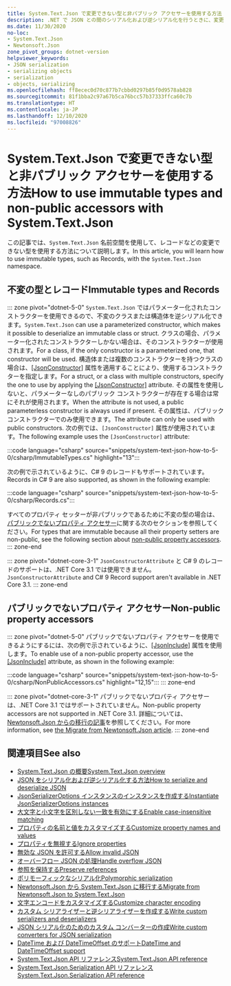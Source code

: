```yaml
---
title: System.Text.Json で変更できない型と非パブリック アクセサーを使用する方法
description: .NET で JSON との間のシリアル化および逆シリアル化を行うときに、変更できない型と非パブリック アクセサーを使用する方法について説明します。
ms.date: 11/30/2020
no-loc:
- System.Text.Json
- Newtonsoft.Json
zone_pivot_groups: dotnet-version
helpviewer_keywords:
- JSON serialization
- serializing objects
- serialization
- objects, serializing
ms.openlocfilehash: ff8ecec0d70c877b7cbbd0297b85f0d9578ab828
ms.sourcegitcommit: 81f1bba2c97a67b5ca76bcc57b37333ffca60c7b
ms.translationtype: HT
ms.contentlocale: ja-JP
ms.lasthandoff: 12/10/2020
ms.locfileid: "97008826"
---
```

# <a name="how-to-use-immutable-types-and-non-public-accessors-with-no-locsystemtextjson"></a><span data-ttu-id="b6d4c-103">System.Text.Json で変更できない型と非パブリック アクセサーを使用する方法</span><span class="sxs-lookup"><span data-stu-id="b6d4c-103">How to use immutable types and non-public accessors with System.Text.Json</span></span>

<span data-ttu-id="b6d4c-104">この記事では、`System.Text.Json` 名前空間を使用して、レコードなどの変更できない型を使用する方法について説明します。</span><span class="sxs-lookup"><span data-stu-id="b6d4c-104">In this article, you will learn how to use immutable types, such as Records, with the `System.Text.Json` namespace.</span></span>

## <a name="immutable-types-and-records"></a><span data-ttu-id="b6d4c-105">不変の型とレコード</span><span class="sxs-lookup"><span data-stu-id="b6d4c-105">Immutable types and Records</span></span>

::: zone pivot="dotnet-5-0"
<span data-ttu-id="b6d4c-106">`System.Text.Json` ではパラメーター化されたコンストラクターを使用できるので、不変のクラスまたは構造体を逆シリアル化できます。</span><span class="sxs-lookup"><span data-stu-id="b6d4c-106">`System.Text.Json` can use a parameterized constructor, which makes it possible to deserialize an immutable class or struct.</span></span> <span data-ttu-id="b6d4c-107">クラスの場合、パラメーター化されたコンストラクターしかない場合は、そのコンストラクターが使用されます。</span><span class="sxs-lookup"><span data-stu-id="b6d4c-107">For a class, if the only constructor is a parameterized one, that constructor will be used.</span></span> <span data-ttu-id="b6d4c-108">構造体または複数のコンストラクターを持つクラスの場合は、[[JsonConstructor]](xref:System.Text.Json.Serialization.JsonConstructorAttribute.%23ctor%2A) 属性を適用することにより、使用するコンストラクターを指定します。</span><span class="sxs-lookup"><span data-stu-id="b6d4c-108">For a struct, or a class with multiple constructors, specify the one to use by applying the [[JsonConstructor]](xref:System.Text.Json.Serialization.JsonConstructorAttribute.%23ctor%2A) attribute.</span></span> <span data-ttu-id="b6d4c-109">その属性を使用しないと、パラメーターなしのパブリック コンストラクターが存在する場合は常にそれが使用されます。</span><span class="sxs-lookup"><span data-stu-id="b6d4c-109">When the attribute is not used, a public parameterless constructor is always used if present.</span></span> <span data-ttu-id="b6d4c-110">その属性は、パブリック コンストラクターでのみ使用できます。</span><span class="sxs-lookup"><span data-stu-id="b6d4c-110">The attribute can only be used with public constructors.</span></span> <span data-ttu-id="b6d4c-111">次の例では、`[JsonConstructor]` 属性が使用されています。</span><span class="sxs-lookup"><span data-stu-id="b6d4c-111">The following example uses the `[JsonConstructor]` attribute:</span></span>

:::code language="csharp" source="snippets/system-text-json-how-to-5-0/csharp/ImmutableTypes.cs" highlight="13":::

<span data-ttu-id="b6d4c-112">次の例で示されているように、C# 9 のレコードもサポートされています。</span><span class="sxs-lookup"><span data-stu-id="b6d4c-112">Records in C# 9 are also supported, as shown in the following example:</span></span>

:::code language="csharp" source="snippets/system-text-json-how-to-5-0/csharp/Records.cs":::

<span data-ttu-id="b6d4c-113">すべてのプロパティ セッターが非パブリックであるために不変の型の場合は、[パブリックでないプロパティ アクセサー](#non-public-property-accessors)に関する次のセクションを参照してください。</span><span class="sxs-lookup"><span data-stu-id="b6d4c-113">For types that are immutable because all their property setters are non-public, see the following section about [non-public property accessors](#non-public-property-accessors).</span></span>
::: zone-end

::: zone pivot="dotnet-core-3-1"
<span data-ttu-id="b6d4c-114">`JsonConstructorAttribute` と C# 9 のレコードのサポートは、.NET Core 3.1 では使用できません。</span><span class="sxs-lookup"><span data-stu-id="b6d4c-114">`JsonConstructorAttribute` and C# 9 Record support aren't available in .NET Core 3.1.</span></span>
::: zone-end

## <a name="non-public-property-accessors"></a><span data-ttu-id="b6d4c-115">パブリックでないプロパティ アクセサー</span><span class="sxs-lookup"><span data-stu-id="b6d4c-115">Non-public property accessors</span></span>

::: zone pivot="dotnet-5-0"
<span data-ttu-id="b6d4c-116">パブリックでないプロパティ アクセサーを使用できるようにするには、次の例で示されているように、[[JsonInclude]](xref:System.Text.Json.Serialization.JsonIncludeAttribute) 属性を使用します。</span><span class="sxs-lookup"><span data-stu-id="b6d4c-116">To enable use of a non-public property accessor, use the [[JsonInclude]](xref:System.Text.Json.Serialization.JsonIncludeAttribute) attribute, as shown in the following example:</span></span>

:::code language="csharp" source="snippets/system-text-json-how-to-5-0/csharp/NonPublicAccessors.cs" highlight="12,15":::
::: zone-end

::: zone pivot="dotnet-core-3-1"
<span data-ttu-id="b6d4c-117">パブリックでないプロパティ アクセサーは、.NET Core 3.1 ではサポートされていません。</span><span class="sxs-lookup"><span data-stu-id="b6d4c-117">Non-public property accessors are not supported in .NET Core 3.1.</span></span> <span data-ttu-id="b6d4c-118">詳細については、[Newtonsoft.Json からの移行の記事](system-text-json-migrate-from-newtonsoft-how-to.md#non-public-property-setters-and-getters)を参照してください。</span><span class="sxs-lookup"><span data-stu-id="b6d4c-118">For more information, see [the Migrate from Newtonsoft.Json article](system-text-json-migrate-from-newtonsoft-how-to.md#non-public-property-setters-and-getters).</span></span>
::: zone-end

## <a name="see-also"></a><span data-ttu-id="b6d4c-119">関連項目</span><span class="sxs-lookup"><span data-stu-id="b6d4c-119">See also</span></span>

* [<span data-ttu-id="b6d4c-120">System.Text.Json の概要</span><span class="sxs-lookup"><span data-stu-id="b6d4c-120">System.Text.Json overview</span></span>](system-text-json-overview.md)
* [<span data-ttu-id="b6d4c-121">JSON をシリアル化および逆シリアル化する方法</span><span class="sxs-lookup"><span data-stu-id="b6d4c-121">How to serialize and deserialize JSON</span></span>](system-text-json-how-to.md)
* [<span data-ttu-id="b6d4c-122">JsonSerializerOptions インスタンスのインスタンスを作成する</span><span class="sxs-lookup"><span data-stu-id="b6d4c-122">Instantiate JsonSerializerOptions instances</span></span>](system-text-json-configure-options.md)
* [<span data-ttu-id="b6d4c-123">大文字と小文字を区別しない一致を有効にする</span><span class="sxs-lookup"><span data-stu-id="b6d4c-123">Enable case-insensitive matching</span></span>](system-text-json-character-casing.md)
* [<span data-ttu-id="b6d4c-124">プロパティの名前と値をカスタマイズする</span><span class="sxs-lookup"><span data-stu-id="b6d4c-124">Customize property names and values</span></span>](system-text-json-customize-properties.md)
* [<span data-ttu-id="b6d4c-125">プロパティを無視する</span><span class="sxs-lookup"><span data-stu-id="b6d4c-125">Ignore properties</span></span>](system-text-json-ignore-properties.md)
* [<span data-ttu-id="b6d4c-126">無効な JSON を許可する</span><span class="sxs-lookup"><span data-stu-id="b6d4c-126">Allow invalid JSON</span></span>](system-text-json-invalid-json.md)
* [<span data-ttu-id="b6d4c-127">オーバーフロー JSON の処理</span><span class="sxs-lookup"><span data-stu-id="b6d4c-127">Handle overflow JSON</span></span>](system-text-json-handle-overflow.md)
* [<span data-ttu-id="b6d4c-128">参照を保持する</span><span class="sxs-lookup"><span data-stu-id="b6d4c-128">Preserve references</span></span>](system-text-json-preserve-references.md)
* [<span data-ttu-id="b6d4c-129">ポリモーフィックなシリアル化</span><span class="sxs-lookup"><span data-stu-id="b6d4c-129">Polymorphic serialization</span></span>](system-text-json-polymorphism.md)
* [<span data-ttu-id="b6d4c-130">Newtonsoft.Json から System.Text.Json に移行する</span><span class="sxs-lookup"><span data-stu-id="b6d4c-130">Migrate from Newtonsoft.Json to System.Text.Json</span></span>](system-text-json-migrate-from-newtonsoft-how-to.md)
* [<span data-ttu-id="b6d4c-131">文字エンコードをカスタマイズする</span><span class="sxs-lookup"><span data-stu-id="b6d4c-131">Customize character encoding</span></span>](system-text-json-character-encoding.md)
* [<span data-ttu-id="b6d4c-132">カスタム シリアライザーと逆シリアライザーを作成する</span><span class="sxs-lookup"><span data-stu-id="b6d4c-132">Write custom serializers and deserializers</span></span>](write-custom-serializer-deserializer.md)
* [<span data-ttu-id="b6d4c-133">JSON シリアル化のためのカスタム コンバーターの作成</span><span class="sxs-lookup"><span data-stu-id="b6d4c-133">Write custom converters for JSON serialization</span></span>](system-text-json-converters-how-to.md)
* [<span data-ttu-id="b6d4c-134">DateTime および DateTimeOffset のサポート</span><span class="sxs-lookup"><span data-stu-id="b6d4c-134">DateTime and DateTimeOffset support</span></span>](../datetime/system-text-json-support.md)
* <span data-ttu-id="b6d4c-135">[System.Text.Json API リファレンス](xref:System.Text.Json)</span><span class="sxs-lookup"><span data-stu-id="b6d4c-135">[System.Text.Json API reference](xref:System.Text.Json)</span></span>
* <span data-ttu-id="b6d4c-136">[System.Text.Json.Serialization API リファレンス](xref:System.Text.Json.Serialization)</span><span class="sxs-lookup"><span data-stu-id="b6d4c-136">[System.Text.Json.Serialization API reference](xref:System.Text.Json.Serialization)</span></span>
